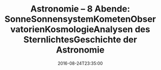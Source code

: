 ---
date: '2016-08-24T23:35:00'
talk_date: '1986-09-01T00:00:00'
talk_speakers:
  speaker1:
    name: Mitglieder der Sternwarte
title: 'Astronomie – 8 Abende:

  - Sonne

  - Sonnensystem

  - Kometen

  - Observatorien

  - Kosmologie

  - Analysen des Sternlichtes

  - Geschichte der Astronomie'
---